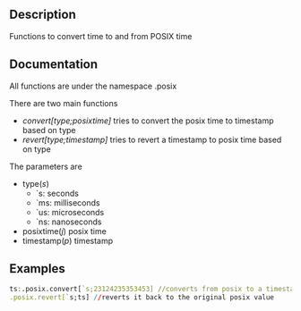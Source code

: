 ## Description

Functions to convert time to and from POSIX time

## Documentation

All functions are under the namespace .posix

There are two main functions
* _convert[type;posixtime]_ tries to convert the posix time to timestamp based on type
* _revert[type;timestamp]_ tries to revert a timestamp to posix time based on type

The parameters are
* type(_s_)
	* `s: seconds
	* `ms: milliseconds
	* `us: microseconds
	* `ns: nanoseconds
* posixtime(_j_) posix time
* timestamp(_p_) timestamp

## Examples

```q
ts:.posix.convert[`s;23124235353453] //converts from posix to a timestamp
.posix.revert[`s;ts] //reverts it back to the original posix value
```